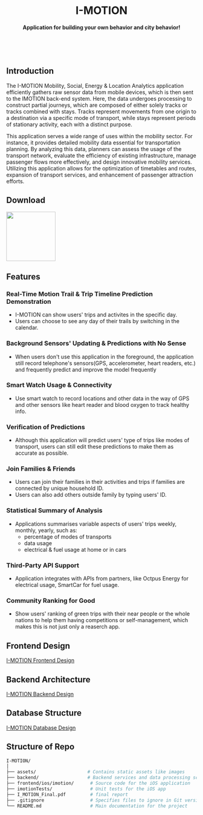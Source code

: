 <div align="center">
	<!<img src="Stuff/AppIcon-readme.png" width="200" height="200">
	<h1>I-MOTION</h1>
	<p>
		<b>Application for building your own behavior and city behavior!</b>
	</p>
	<br>
	<br>
	<br>
</div>

## Introduction
The I-MOTION Mobility, Social, Energy & Location Analytics application efficiently gathers raw sensor data from mobile devices, which is then sent to the IMOTION back-end system. 
Here, the data undergoes processing to construct partial journeys, which are composed of either solely tracks or tracks combined with stays. 
Tracks represent movements from one origin to a destination via a specific mode of transport, while stays represent periods of stationary activity, each with a distinct purpose.

This application serves a wide range of uses within the mobility sector. 
For instance, it provides detailed mobility data essential for transportation planning. 
By analyzing this data, planners can assess the usage of the transport network, evaluate the efficiency of existing infrastructure, manage passenger flows more effectively, and design innovative mobility services. 
Utilizing this application allows for the optimization of timetables and routes, expansion of transport services, and enhancement of passenger attraction efforts.

## Download
<img src="https://sindresorhus.com/assets/download-on-app-store-badge.svg" width="130" height="130">



## Features

### Real-Time Motion Trail & Trip Timeline Prediction Demonstration

- I-MOTION can show users' trips and activites in the specific 
day.
- Users can choose to see any day of their trails by switching in the calendar.

### Background Sensors' Updating & Predictions with No Sense

- When users don't use this application in the foreground, the application still record telephone's sensors(GPS, accelerometer, heart readers, etc.) and frequently predict and improve the model frequently

### Smart Watch Usage & Connectivity
- Use smart watch to record locations and other data in the way of GPS and other sensors like heart reader and blood oxygen to track healthy info. 
### Verification of Predictions

- Although this application will predict users' type of trips like modes of transport, users can still edit these predictions to make them as accurate as possible.

### Join Families & Friends

- Users can join their families in their activities and trips if families are connected by unique household ID.
- Users can also add others outside family by typing users' ID.

### Statistical Summary of Analysis

- Applications summarises variable aspects of users' trips weekly, monthly, yearly, such as:
 	- percentage of modes of transports
	- data usage
	- electrical & fuel usage at home or in cars

### Third-Party API Support

- Application integrates with APIs from partners, like Octpus Energy for electrical usage, SmartCar for fuel usage.

### Community Ranking for Good

- Show users' ranking of green trips with their near people or the whole nations to help them having competitions or self-management, which makes this is not just only a reaserch app. 

## Frontend Design
<a href="https://www.figma.com/file/00Vu2B48kec9gSvAqu9Kug/IMOTION-Project?type=design&node-id=402%3A27624&mode=design&t=WScarhWs5W14s5Sn-1">I-MOTION Frontend Design </a>

## Backend Architecture
<a href="assets/backend.pdf">I-MOTION Backend Design </a>

## Database Structure
<a href="https://dbdocs.io/w906323199/I-MOTION-database?view=relationships">I-MOTION Database Design </a>

## Structure of Repo
```bash
I-MOTION/
│
├── assets/                   # Contains static assets like images
├── backend/                  # Backend services and data processing scripts
├── frontend/ios/imotion/      # Source code for the iOS application
├── imotionTests/              # Unit tests for the iOS app
├── I_MOTION_Final.pdf         # final report
├── .gitignore                 # Specifies files to ignore in Git version control
└── README.md                  # Main documentation for the project
```

